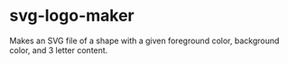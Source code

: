 # svg-logo-maker
Makes an SVG file of a shape with a given foreground color, background color, and 3 letter content. 
